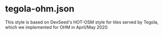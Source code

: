 # tegola-ohm.json

This style is based on DevSeed's HOT-OSM style for tiles served by Tegola, which we implemented for OHM in April/May 2020.